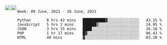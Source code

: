 <a href="https://github.com/anuraghazra/github-readme-stats">
  <img align="left" src="https://github-readme-stats.vercel.app/api?username=Tanesan&count_private=true&show_icons=true" />
</a>
<a href="https://github.com/anuraghazra/github-readme-stats">
  <img align="left" src="https://github-readme-stats.vercel.app/api/top-langs/?username=Tanesan" />
</a>

<!--START_SECTION:waka-->
```text
Week: 09 June, 2021 - 16 June, 2021

Python       8 hrs 42 mins   ██████████▓░░░░░░░░░░░░░░   43.15 % 
JavaScript   5 hrs 2 mins    ██████▒░░░░░░░░░░░░░░░░░░   24.95 % 
JSON         3 hrs 15 mins   ████░░░░░░░░░░░░░░░░░░░░░   16.18 % 
PHP          1 hr 17 mins    █▓░░░░░░░░░░░░░░░░░░░░░░░   06.43 % 
HTML         40 mins         ▓░░░░░░░░░░░░░░░░░░░░░░░░   03.30 % 
```
<!--END_SECTION:waka-->
